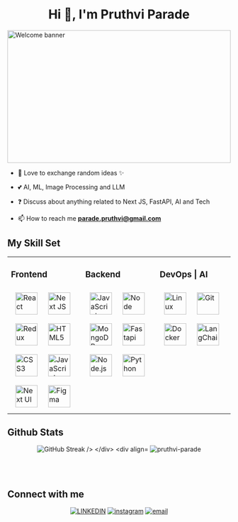 <h1 align="center">Hi 👋, I'm Pruthvi Parade</h1>
<!-- <h3 align="center">A passionate FullStack developer & AI,ML practitioner from India</h3>
<div align="center"> -->
  <img alt="Welcome banner" height="300px" width="100%" src="https://media.tenor.com/yX4iwxpxTIIAAAAC/welcome-gif.gif">
</div>

- 🌱 Love to exchange random ideas ✨ 

- 💕 AI, ML, Image Processing and LLM

- ❓ Discuss about anything related to Next JS, FastAPI, AI and Tech

- 📫 How to reach me **parade.pruthvi@gmail.com**


## My Skill Set  
<div align="center">
  <table><tr><td valign="top" width="33%">
    <h3>Frontend</h3>
    <div>  
      <img style="margin: 10px" src="https://profilinator.rishav.dev/skills-assets/react-original-wordmark.svg" alt="React" height="50" />  
      <img style="margin: 10px" src="https://cdn.worldvectorlogo.com/logos/next-js.svg" alt="Next JS" height="50" />
      <img style="margin: 10px" src="https://profilinator.rishav.dev/skills-assets/redux-original.svg" alt="Redux" height="50" />  
      <img style="margin: 10px" src="https://profilinator.rishav.dev/skills-assets/html5-original-wordmark.svg" alt="HTML5" height="50" />
      <img style="margin: 10px" src="https://profilinator.rishav.dev/skills-assets/css3-original-wordmark.svg" alt="CSS3" height="50" />
      <img style="margin: 10px" src="https://profilinator.rishav.dev/skills-assets/javascript-original.svg" alt="JavaScript" height="50" />   
      <img style="margin: 10px" src="https://nextui.org/apple-touch-icon.png" alt="Next UI" height="50" />
      <img style="margin: 10px" src="https://profilinator.rishav.dev/skills-assets/figma-icon.svg" alt="Figma" height="50" />  
    </div>
  </td><td valign="top" width="33%">
    <h3>Backend</h3>
    <div>  
      <img style="margin: 10px" src="https://profilinator.rishav.dev/skills-assets/javascript-original.svg" alt="JavaScript" height="50" />  
      <img style="margin: 10px" src="https://w7.pngwing.com/pngs/56/223/png-transparent-node-js-javascript-computer-icons-github-angle-text-logo.png" alt="Node" height="50" />  
      <img style="margin: 10px" src="https://profilinator.rishav.dev/skills-assets/mongodb-original-wordmark.svg" alt="MongoDB" height="50" />
      <img style="margin: 10px" src="https://upload.wikimedia.org/wikiversity/en/8/8c/FastAPI_logo.png" alt="Fastapi" height="50" />
      <img style="margin: 10px" src="https://profilinator.rishav.dev/skills-assets/nodejs-original-wordmark.svg" alt="Node.js" height="50" />  
      <img style="margin: 10px" src="https://profilinator.rishav.dev/skills-assets/python-original.svg" alt="Python" height="50" />  
    </div>
  </td><td valign="top" width="33%">
    <h3>DevOps | AI</h3>
    <div>  
      <!-- <img style="margin: 10px" src="https://profilinator.rishav.dev/skills-assets/amazonwebservices-original-wordmark.svg" alt="AWS" height="50" />   -->
      <img style="margin: 10px" src="https://profilinator.rishav.dev/skills-assets/linux-original.svg" alt="Linux" height="50" />  
      <img style="margin: 10px" src="https://profilinator.rishav.dev/skills-assets/git-scm-icon.svg" alt="Git" height="50" />  
      <img style="margin: 10px" src="https://profilinator.rishav.dev/skills-assets/docker-original-wordmark.svg" alt="Docker" height="50" />  
      <img style="margin: 10px" src="https://cdn.analyticsvidhya.com/wp-content/uploads/2023/07/langchain3.png" alt="LangChain" height="50" />  
    </div>
  </td></tr></table>
</div>

## Github Stats  
<div align="center">
  <img src="https://github-readme-streak-stats.herokuapp.com?user=Pruthvi-Parade&theme=dark&exclude_days=Sun%2CSat" alt="GitHub Streak />
</div>
<div align="center">
  <img src="https://github-readme-stats.vercel.app/api?username=pruthvi-parade&show_icons=true&locale=en" alt="pruthvi-parade" />
</div>

<br/>
<br/>

<!-- <div align="center"><img src="https://spotify-github-profile.vercel.app/api/view?uid=3156lobkb5rbsvj3py6rtycdxjxa&cover_image=true" /></div> --> 

<br/>

## Connect with me  
<div align="center">
  <a href="https://www.linkedin.com/in/pruthvi-parade-2040b0248/"><img alt="LINKEDIN" src="https://www.vectorlogo.zone/logos/linkedin/linkedin-icon.svg"></a> 
  <a href="https://www.instagram.com/parade_pruthvi/"><img alt="instagram" src="https://www.vectorlogo.zone/logos/instagram/instagram-icon.svg"></a> 
  <a href="mailto:pruthvi.parade@gmail.com"><img alt="email" src="https://www.vectorlogo.zone/logos/gmail/gmail-icon.svg"></a>
</div>

